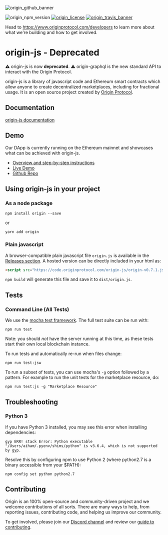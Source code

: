 ![origin_github_banner](https://user-images.githubusercontent.com/673455/37314301-f8db9a90-2618-11e8-8fee-b44f38febf38.png)

![origin_npm_version](https://img.shields.io/npm/v/origin.svg?style=flat-square&colorA=111d28&colorB=1a82ff)
[![origin_license](https://img.shields.io/badge/license-MIT-6e3bea.svg?style=flat-square&colorA=111d28)](https://github.com/OriginProtocol/origin/blob/master/origin-js/LICENSE)
[![origin_travis_banner](https://img.shields.io/travis/OriginProtocol/origin/master.svg?style=flat-square&colorA=111d28)](https://travis-ci.org/OriginProtocol/origin)

Head to https://www.originprotocol.com/developers to learn more about what we're building and how to get involved.

# origin-js - Deprecated

⚠️ origin-js is now **deprecated**. ⚠️ origin-graphql is the new standard API to interact with the Origin Protocol. 

origin-js is a library of javascript code and Ethereum smart contracts which allow anyone to create decentralized marketplaces, including for fractional usage. It is an open source project created by [Origin Protocol](https://www.originprotocol.com/).



## Documentation

[origin-js documentation](http://docs.originprotocol.com/)

## Demo

Our DApp is currently running on the Ethereum mainnet and showcases what can be achieved with origin-js.

- [Overview and step-by-step instructions](https://medium.com/originprotocol/draft-origin-launches-beta-on-mainnet-draft-e3b70161ae86)
- [Live Demo](http://dapp.originprotocol.com)
- [Github Repo](https://github.com/OriginProtocol/origin/tree/master/origin-dapp#origin-demo-dapp)

## Using origin-js in your project

### As a node package

```
npm install origin --save
```
or
```
yarn add origin
```

### Plain javascript

A browser-compatible plain javascript file `origin.js` is available in the [Releases section](https://github.com/OriginProtocol/origin/releases). A hosted version can be directly included in your html as:
```html
<script src="https://code.originprotocol.com/origin-js/origin-v0.7.1.js"></script>
```

`npm build` will generate this file and save it to `dist/origin.js`.

## Tests

### Command Line (All Tests)

We use the [mocha test framework](https://mochajs.org/). The full test suite can be run with:

```
npm run test
```

 Note: you should *not* have the server running at this time, as these tests start their own local blockchain instance.

To run tests and automatically re-run when files change:
```
npm run test:jsw
```

To run a subset of tests, you can use mocha's `-g` option followed by a pattern. For example to run the unit tests for the marketplace resource, do:
```
npm run test:js -g "Marketplace Resource"
```

## Troubleshooting

### Python 3

If you have Python 3 installed, you may see this error when installing dependencies:

```
gyp ERR! stack Error: Python executable "/Users/aiham/.pyenv/shims/python" is v3.6.4, which is not supported by gyp.
```

Resolve this by configuring npm to use Python 2 (where python2.7 is a binary accessible from your $PATH):

```
npm config set python python2.7
```

## Contributing

Origin is an 100% open-source and community-driven project and we welcome contributions of all sorts. There are many ways to help, from reporting issues, contributing code, and helping us improve our community.

To get involved, please join our [Discord channel](https://discord.gg/jyxpUSe) and review our [guide to contributing](https://docs.originprotocol.com/#contributing).
